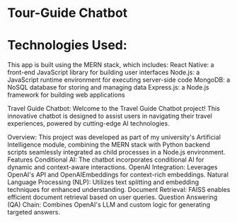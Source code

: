 # Tour-Guide Chatbot



# Technologies Used:
This app is built using the MERN stack, which includes:
React Native: a front-end JavaScript library for building user interfaces
Node.js: a JavaScript runtime environment for executing server-side code
MongoDB: a NoSQL database for storing and managing data
Express.js: a Node.js framework for building web applications

Travel Guide Chatbot:
Welcome to the Travel Guide Chatbot project! This innovative chatbot is designed to assist users in navigating their travel experiences, powered by cutting-edge AI technologies.


Overview:
This project was developed as part of my university's Artificial Intelligence module, combining the MERN stack with Python backend scripts seamlessly integrated as child processes in a Node.js environment.
Features
Conditional AI: The chatbot incorporates conditional AI for dynamic and context-aware interactions.
OpenAI Integration: Leverages OpenAI's API and OpenAIEmbeddings for context-rich embeddings.
Natural Language Processing (NLP): Utilizes text splitting and embedding techniques for enhanced understanding.
Document Retrieval: FAISS enables efficient document retrieval based on user queries.
Question Answering (QA) Chain: Combines OpenAI's LLM and custom logic for generating targeted answers.
